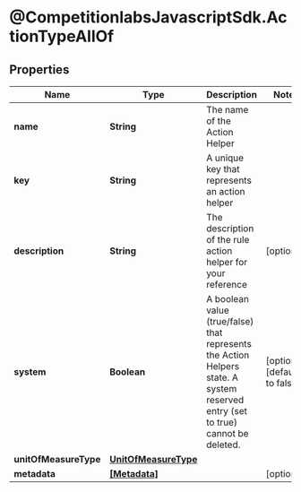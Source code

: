 # @CompetitionlabsJavascriptSdk.ActionTypeAllOf

## Properties

Name | Type | Description | Notes
------------ | ------------- | ------------- | -------------
**name** | **String** | The name of the Action Helper | 
**key** | **String** | A unique key that represents an action helper | 
**description** | **String** | The description of the rule action helper for your reference | [optional] 
**system** | **Boolean** | A boolean value (true/false) that represents the Action Helpers state. A system reserved entry (set to true) cannot be deleted. | [optional] [default to false]
**unitOfMeasureType** | [**UnitOfMeasureType**](docs/UnitOfMeasureType.md) |  | 
**metadata** | [**[Metadata]**](docs/Metadata.md) |  | [optional] 


